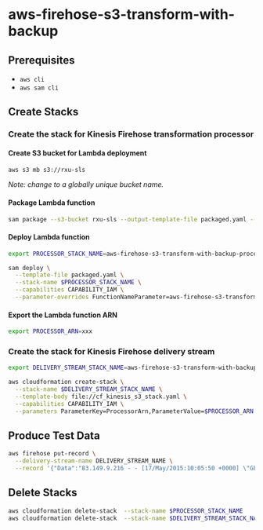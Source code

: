 # aws-firehose-s3-transform-with-backup

## Prerequisites

- `aws cli`
- `aws sam cli`

## Create Stacks

### Create the stack for Kinesis Firehose transformation processor

#### Create S3 bucket for Lambda deployment

```bash
aws s3 mb s3://rxu-sls
```

_Note: change to a globally unique bucket name._

#### Package Lambda function

```bash
sam package --s3-bucket rxu-sls --output-template-file packaged.yaml --force-upload
```

#### Deploy Lambda function

```bash
export PROCESSOR_STACK_NAME=aws-firehose-s3-transform-with-backup-processor

sam deploy \
  --template-file packaged.yaml \
  --stack-name $PROCESSOR_STACK_NAME \
  --capabilities CAPABILITY_IAM \
  --parameter-overrides FunctionNameParameter=aws-firehose-s3-transform-with-backup-processor-lambda
```

#### Export the Lambda function ARN

```bash
export PROCESSOR_ARN=xxx
```

### Create the stack for Kinesis Firehose delivery stream

```bash
export DELIVERY_STREAM_STACK_NAME=aws-firehose-s3-transform-with-backup

aws cloudformation create-stack \
  --stack-name $DELIVERY_STREAM_STACK_NAME \
  --template-body file://cf_kinesis_s3_stack.yaml \
  --capabilities CAPABILITY_IAM \
  --parameters ParameterKey=ProcessorArn,ParameterValue=$PROCESSOR_ARN
```

## Produce Test Data

```bash
aws firehose put-record \
  --delivery-stream-name DELIVERY_STREAM_NAME \
  --record '{"Data":"83.149.9.216 - - [17/May/2015:10:05:50 +0000] \"GET /presentations/logstash-monitorama-2013/images/kibana-dashboard.png HTTP/1.1\" 200 321631 \"http://semicomplete.com/presentations/logstash-monitorama-2013/\" \"Mozilla/5.0 (Macintosh; Intel Mac OS X 10_9_1) AppleWebKit/537.36 (KHTML, like Gecko) Chrome/32.0.1700.77 Safari/537.36\""}'
```

## Delete Stacks

```bash
aws cloudformation delete-stack  --stack-name $PROCESSOR_STACK_NAME
aws cloudformation delete-stack  --stack-name $DELIVERY_STREAM_STACK_NAME
```
